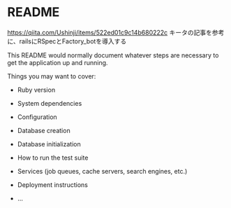 # README
https://qiita.com/Ushinji/items/522ed01c9c14b680222c
キータの記事を参考に、railsにRSpecとFactory_botを導入する


This README would normally document whatever steps are necessary to get the
application up and running.

Things you may want to cover:

* Ruby version

* System dependencies

* Configuration

* Database creation

* Database initialization

* How to run the test suite

* Services (job queues, cache servers, search engines, etc.)

* Deployment instructions

* ...
